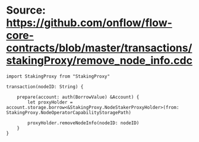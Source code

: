 # Source: https://github.com/onflow/flow-core-contracts/blob/master/transactions/stakingProxy/remove_node_info.cdc

```
import StakingProxy from "StakingProxy"

transaction(nodeID: String) {

    prepare(account: auth(BorrowValue) &Account) {
        let proxyHolder = account.storage.borrow<&StakingProxy.NodeStakerProxyHolder>(from: StakingProxy.NodeOperatorCapabilityStoragePath)

        proxyHolder.removeNodeInfo(nodeID: nodeID)
    }
}

```